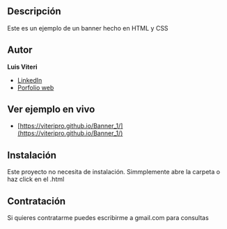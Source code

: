 ## Descripción
Este es un ejemplo de un banner hecho en HTML y CSS

## Autor
**Luis Viteri**

* [LinkedIn](https://www.linkedin.com/in/luis-viteri-a47471243)
* [Porfolio web]()

## Ver ejemplo en vivo
- [https://viteripro.github.io/Banner_1/](https://viteripro.github.io/Banner_1/)
## Instalación
Este proyecto no necesita de instalación. Simmplemente abre la carpeta o haz click en el .html

## Contratación
Si quieres contratarme puedes escribirme a gmail.com para consultas
